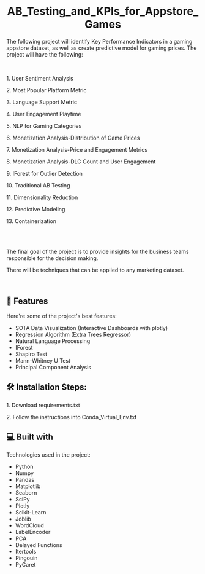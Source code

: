 <h1 align="center" id="title">AB_Testing_and_KPIs_for_Appstore_Games</h1>

<p id="description">The following project will identify Key Performance Indicators in a gaming appstore dataset, as well as create predictive model for gaming prices. The project will have the following:</p>
<br>
    
<p>1. User Sentiment Analysis</p>
<p>2. Most Popular Platform Metric</p>
<p>3. Language Support Metric</p>
<p>4. User Engagement Playtime</p>
<p>5. NLP for Gaming Categories</p>
<p>6. Monetization Analysis-Distribution of Game Prices</p>
<p>7. Monetization Analysis-Price and Engagement Metrics</p>
<p>8. Monetization Analysis-DLC Count and User Engagement</p>
<p>9. IForest for Outlier Detection</p>
<p>10. Traditional AB Testing</p>
<p>11. Dimensionality Reduction</p>
<p>12. Predictive Modeling</p>
<p>13. Containerization</p>

<br>
<br>
<p>The final goal of the project is to provide insights for the business teams responsible for the decision making.</p>
<p>There will be techniques that can be applied to any marketing dataset.</p> 

<br>
<h2>🧐 Features</h2>

Here're some of the project's best features:

*   SOTA Data Visualization (Interactive Dashboards with plotly)
*   Regression Algorithm (Extra Trees Regressor)
*   Natural Language Processing
*   IForest
*   Shapiro Test
*   Mann-Whitney U Test
*   Principal Component Analysis 

<h2>🛠️ Installation Steps:</h2>

<p>1. Download requirements.txt</p>

<p>2. Follow the instructions into Conda_Virtual_Env.txt</p>

  
  
<h2>💻 Built with</h2>

Technologies used in the project:

*   Python
*   Numpy
*   Pandas
*   Matplotlib
*   Seaborn
*   SciPy
*   Plotly
*   Scikit-Learn
*   Joblib
*   WordCloud
*   LabelEncoder
*   PCA
*   Delayed Functions
*   Itertools
*   Pingouin
*   PyCaret
